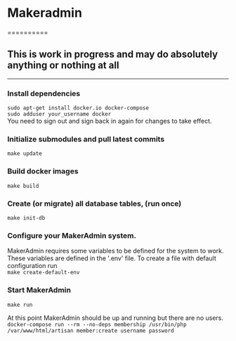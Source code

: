 # Makeradmin
==========

## This is work in progress and may do absolutely anything or nothing at all
-------------------------------------------------------------------------

### Install dependencies 
`sudo apt-get install docker.io docker-compose`<br />
`sudo adduser your_username docker`<br />
You need to sign out and sign back in again for changes to take effect. 

### Initialize submodules and pull latest commits 
`make update`

### Build docker images 
`make build`

### Create (or migrate) all database tables, (run once) 
`make init-db`

### Configure your MakerAdmin system. 
MakerAdmin requires some variables to be defined for the system to work. These variables are defined in the '.env' file. To create a file with default configuration run<br />
`make create-default-env`

### Start MakerAdmin 
`make run` 

At this point MakerAdmin should be up and running but there are no users.<br />
`docker-compose run --rm --no-deps membership /usr/bin/php /var/www/html/artisan member:create username password`

